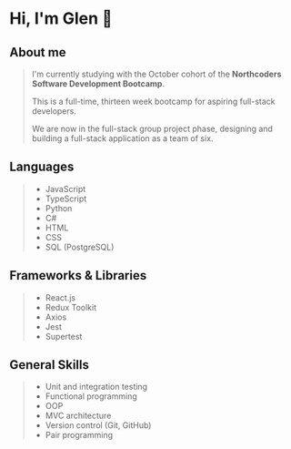 # Hi, I'm Glen :wave:

## About me
> I'm currently studying with the October cohort of the **Northcoders Software Development Bootcamp**.
>
> This is a full-time, thirteen week bootcamp for aspiring full-stack developers.
>
> We are now in the full-stack group project phase, designing and building a full-stack application as a team of six.

## Languages
> - JavaScript
> - TypeScript
> - Python
> - C#
> - HTML
> - CSS
> - SQL (PostgreSQL)

## Frameworks & Libraries
> - React.js
> - Redux Toolkit
> - Axios
> - Jest
> - Supertest

## General Skills
> - Unit and integration testing
> - Functional programming
> - OOP
> - MVC architecture
> - Version control (Git, GitHub)
> - Pair programming

<!---
gcpearse/gcpearse is a ✨ special ✨ repository because its `README.md` (this file) appears on your GitHub profile.
You can click the Preview link to take a look at your changes.
--->
